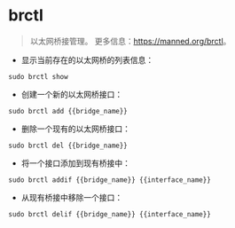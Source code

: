 # brctl

> 以太网桥接管理。
> 更多信息：<https://manned.org/brctl>。

- 显示当前存在的以太网桥的列表信息：

`sudo brctl show`

- 创建一个新的以太网桥接口：

`sudo brctl add {{bridge_name}}`

- 删除一个现有的以太网桥接口：

`sudo brctl del {{bridge_name}}`

- 将一个接口添加到现有桥接中：

`sudo brctl addif {{bridge_name}} {{interface_name}}`

- 从现有桥接中移除一个接口：

`sudo brctl delif {{bridge_name}} {{interface_name}}`